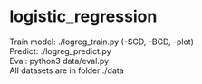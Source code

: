 # logistic_regression<br />
Train model: ./logreg_train.py (-SGD, -BGD, -plot) <br />
Predict:     ./logreg_predict.py <br />
Eval:         python3 data/eval.py<br />
All datasets are in folder ./data
